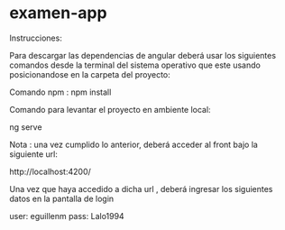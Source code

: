 # examen-app

Instrucciones:

Para descargar las dependencias de angular deberá usar los siguientes comandos desde la terminal del sistema operativo que este usando posicionandose en la carpeta del proyecto:

Comando npm :
npm install

Comando para levantar el proyecto en ambiente local:

ng serve


Nota : una vez cumplido lo anterior, deberá acceder al front bajo la siguiente url:

http://localhost:4200/


Una vez que haya accedido a dicha url , deberá ingresar los siguientes datos en la pantalla de login

user: eguillenm
pass: Lalo1994
